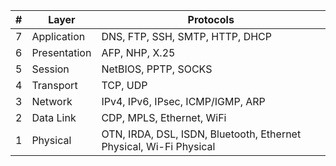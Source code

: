 

| # | Layer | Protocols |
| - | -     | -         |
| 7 | Application | DNS, FTP, SSH, SMTP, HTTP, DHCP |
| 6 | Presentation | AFP, NHP, X.25 |
| 5 | Session | NetBIOS, PPTP, SOCKS |
| 4 | Transport | TCP, UDP |
| 3 | Network | IPv4, IPv6, IPsec, ICMP/IGMP, ARP|
| 2 | Data Link | CDP, MPLS, Ethernet, WiFi |
| 1 | Physical | OTN, IRDA, DSL, ISDN, Bluetooth, Ethernet Physical, Wi-Fi Physical |
